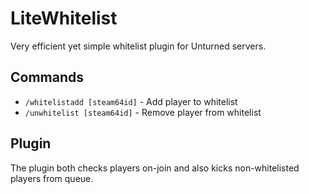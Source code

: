 # LiteWhitelist
Very efficient yet simple whitelist plugin for Unturned servers.

## Commands
- `/whitelistadd [steam64id]` - Add player to whitelist
- `/unwhitelist [steam64id]` - Remove player from whitelist

## Plugin
The plugin both checks players on-join and also kicks non-whitelisted players from queue.
